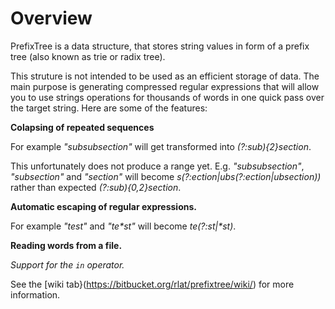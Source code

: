 Overview
========

PrefixTree is a data structure, that stores string values in form of a prefix
tree (also known as trie or radix tree).

This struture is not intended to be
used as an efficient storage of data. The main purpose is generating compressed
regular expressions that will allow you to use strings operations for thousands
of words in one quick pass over the target string. Here are some of the
features:

**Colapsing of repeated sequences**

For example _"subsubsection"_ will get transformed into _(?:sub){2}section_.

This unfortunately does not produce a
range yet. E.g. _"subsubsection"_, _"subsection"_ and _"section"_ will become
_s(?:ection|ubs(?:ection|ubsection))_ rather than expected
_(?:sub){0,2}section_.

**Automatic escaping of regular expressions.**
  
For example _"test"_ and _"te*st"_ will become _te(?:st|\*st)_.

**Reading words from a file.**

**Support for the* `in` *operator.**

See the [wiki tab}(https://bitbucket.org/rlat/prefixtree/wiki/) for more information.